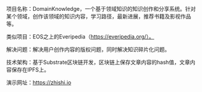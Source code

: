 项目名称：DomainKnowledge，一个基于领域知识的知识创作和分享系统。针对某个领域，创作该领域的知识内容，学习路径，最新进展，推荐书籍及影视作品等。

类似项目：EOS之上的Everipedia（https://everipedia.org/）。

解决问题：解决用户创作内容的版权问题，同时解决知识碎片化问题。

技术架构：基于Substrate区块链开发，区块链上保存文章内容的hash值，文章内容保存在IPFS上。

演示网址：https://zhishi.io